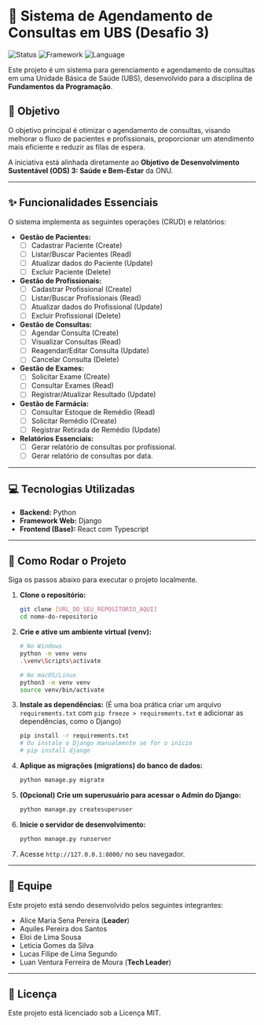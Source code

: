 # 🏥 Sistema de Agendamento de Consultas em UBS (Desafio 3)

![Status](https://img.shields.io/badge/Status-Em%20Desenvolvimento-blue)
![Framework](https://img.shields.io/badge/Framework-Django-0C4B33?logo=django)
![Language](https://img.shields.io/badge/Language-Python-3776AB?logo=python)

Este projeto é um sistema para gerenciamento e agendamento de consultas em uma Unidade Básica de Saúde (UBS), desenvolvido para a disciplina de **Fundamentos da Programação**.

## 🎯 Objetivo

O objetivo principal é otimizar o agendamento de consultas, visando melhorar o fluxo de pacientes e profissionais, proporcionar um atendimento mais eficiente e reduzir as filas de espera.

A iniciativa está alinhada diretamente ao **Objetivo de Desenvolvimento Sustentável (ODS) 3: Saúde e Bem-Estar** da ONU.

---
## ✨ Funcionalidades Essenciais

O sistema implementa as seguintes operações (CRUD) e relatórios:

* **Gestão de Pacientes:**
    * [ ] Cadastrar Paciente (Create)
    * [ ] Listar/Buscar Pacientes (Read)
    * [ ] Atualizar dados do Paciente (Update)
    * [ ] Excluir Paciente (Delete)
* **Gestão de Profissionais:**
    * [ ] Cadastrar Profissional (Create)
    * [ ] Listar/Buscar Profissionais (Read)
    * [ ] Atualizar dados do Profissional (Update)
    * [ ] Excluir Profissional (Delete)
* **Gestão de Consultas:**
    * [ ] Agendar Consulta (Create)
    * [ ] Visualizar Consultas (Read)
    * [ ] Reagendar/Editar Consulta (Update)
    * [ ] Cancelar Consulta (Delete)
* **Gestão de Exames:**
    * [ ] Solicitar Exame (Create)
    * [ ] Consultar Exames (Read)
    * [ ] Registrar/Atualizar Resultado (Update)
* **Gestão de Farmácia:**
    * [ ] Consultar Estoque de Remédio (Read)
    * [ ] Solicitar Remédio (Create)
    * [ ] Registrar Retirada de Remédio (Update)
* **Relatórios Essenciais:**
    * [ ] Gerar relatório de consultas por profissional.
    * [ ] Gerar relatório de consultas por data.
---

## 💻 Tecnologias Utilizadas

* **Backend:** Python
* **Framework Web:** Django
* **Frontend (Base):** React com Typescript

---

## 🚀 Como Rodar o Projeto

Siga os passos abaixo para executar o projeto localmente.

1.  **Clone o repositório:**
    ```bash
    git clone [URL_DO_SEU_REPOSITORIO_AQUI]
    cd nome-do-repositorio
    ```

2.  **Crie e ative um ambiente virtual (venv):**
    ```bash
    # No Windows
    python -m venv venv
    .\venv\Scripts\activate

    # No macOS/Linux
    python3 -m venv venv
    source venv/bin/activate
    ```

3.  **Instale as dependências:**
    (É uma boa prática criar um arquivo `requirements.txt` com `pip freeze > requirements.txt` e adicionar as dependências, como o Django)
    ```bash
    pip install -r requirements.txt
    # Ou instale o Django manualmente se for o início
    # pip install django
    ```

4.  **Aplique as migrações (migrations) do banco de dados:**
    ```bash
    python manage.py migrate
    ```

5.  **(Opcional) Crie um superusuário para acessar o Admin do Django:**
    ```bash
    python manage.py createsuperuser
    ```

6.  **Inicie o servidor de desenvolvimento:**
    ```bash
    python manage.py runserver
    ```

7.  Acesse `http://127.0.0.1:8000/` no seu navegador.

---

## 👥 Equipe

Este projeto está sendo desenvolvido pelos seguintes integrantes:

* Alice Maria Sena Pereira (**Leader**)
* Aquiles Pereira dos Santos
* Eloi de Lima Sousa
* Leticia Gomes da Silva
* Lucas Filipe de Lima Segundo 
* Luan Ventura Ferreira de Moura (**Tech Leader**)

---

## 📄 Licença

Este projeto está licenciado sob a Licença MIT.
